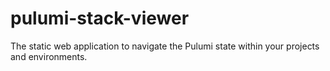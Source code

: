 # pulumi-stack-viewer
The static web application to navigate the Pulumi state within your projects and environments.

